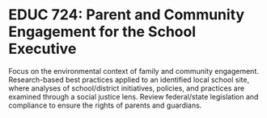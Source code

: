 # EDUC 724: Parent and Community Engagement for the School Executive

Focus on the environmental context of family and community engagement. Research-based best practices applied to an identified local school site, where analyses of school/district initiatives, policies, and practices are examined through a social justice lens. Review federal/state legislation and compliance to ensure the rights of parents and guardians.
